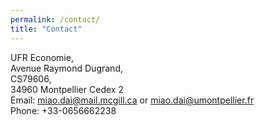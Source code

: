 ```yaml
---
permalink: /contact/
title: "Contact"
---
```

<!-- Google tag (gtag.js) -->
<script async src="https://www.googletagmanager.com/gtag/js?id=G-JL2ZY530JC"></script>
<script>
  window.dataLayer = window.dataLayer || [];
  function gtag(){dataLayer.push(arguments);}
  gtag('js', new Date());

  gtag('config', 'G-JL2ZY530JC');
</script>

UFR Economie, <br/>
Avenue Raymond Dugrand, <br/>
CS79606, <br/>
34960 Montpellier Cedex 2 <br/>
Email: miao.dai@mail.mcgill.ca  or miao.dai@umontpellier.fr <br/>
Phone: +33-0656662238   



  


